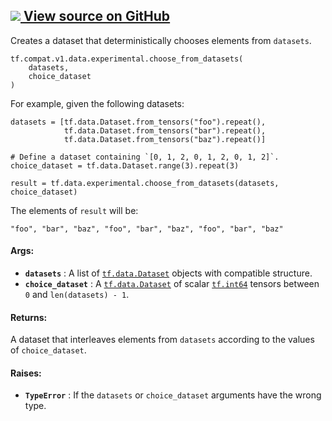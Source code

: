 [ ![](https://tensorflow.google.cn/images/GitHub-Mark-32px.png) View source on
GitHub
](https://github.com/tensorflow/tensorflow/blob/r2.0/tensorflow/python/data/experimental/ops/interleave_ops.py#L277-L280)  
---  
  
Creates a dataset that deterministically chooses elements from `datasets`.

    
    
    tf.compat.v1.data.experimental.choose_from_datasets(
        datasets,
        choice_dataset
    )
    

For example, given the following datasets:

    
    
    datasets = [tf.data.Dataset.from_tensors("foo").repeat(),
                tf.data.Dataset.from_tensors("bar").repeat(),
                tf.data.Dataset.from_tensors("baz").repeat()]
    
    # Define a dataset containing `[0, 1, 2, 0, 1, 2, 0, 1, 2]`.
    choice_dataset = tf.data.Dataset.range(3).repeat(3)
    
    result = tf.data.experimental.choose_from_datasets(datasets, choice_dataset)
    

The elements of `result` will be:

    
    
    "foo", "bar", "baz", "foo", "bar", "baz", "foo", "bar", "baz"
    

#### Args:

  * **`datasets`** : A list of [`tf.data.Dataset`](https://tensorflow.google.cn/api_docs/python/tf/data/Dataset) objects with compatible structure.
  * **`choice_dataset`** : A [`tf.data.Dataset`](https://tensorflow.google.cn/api_docs/python/tf/data/Dataset) of scalar [`tf.int64`](https://tensorflow.google.cn/api_docs/python/tf#int64) tensors between `0` and `len(datasets) - 1`.

#### Returns:

A dataset that interleaves elements from `datasets` according to the values of
`choice_dataset`.

#### Raises:

  * **`TypeError`** : If the `datasets` or `choice_dataset` arguments have the wrong type.

